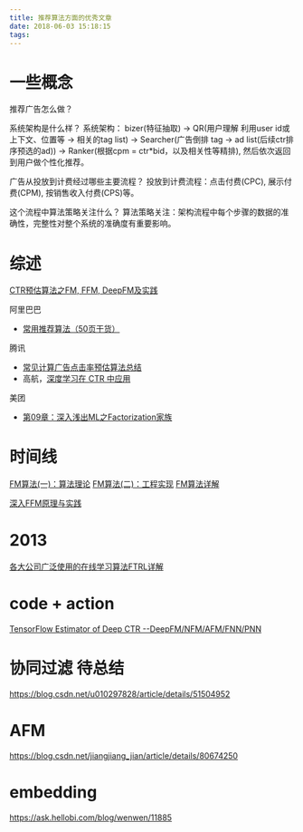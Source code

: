 ```yaml
---
title: 推荐算法方面的优秀文章
date: 2018-06-03 15:18:15
tags:
---
```


# 一些概念

推荐广告怎么做？

系统架构是什么样？ 
系统架构： bizer(特征抽取) → QR(用户理解 利用user id或上下文、位置等 → 相关的tag list) → Searcher(广告倒排 tag → ad list(后续ctr排序预选的ad)) → Ranker(根据cpm = ctr*bid，以及相关性等精排), 然后依次返回到用户做个性化推荐。

广告从投放到计费经过哪些主要流程？
投放到计费流程：点击付费(CPC), 展示付费(CPM), 按销售收入付费(CPS)等。

这个流程中算法策略关注什么？
算法策略关注：架构流程中每个步骤的数据的准确性，完整性对整个系统的准确度有重要影响。

# 综述 

[CTR预估算法之FM, FFM, DeepFM及实践](https://blog.csdn.net/John_xyz/article/details/78933253)

阿里巴巴

- [常用推荐算法（50页干货）](https://mp.weixin.qq.com/s?__biz=MzIzOTU0NTQ0MA==&mid=2247483811&idx=1&sn=fc3ee4ddfc4a8d6014a4cd90cdb5983c&scene=4#wechat_redirect)

腾讯

- [常见计算广告点击率预估算法总结](https://cloud.tencent.com/developer/article/1005915)
- 高航，[深度学习在 CTR 中应用](https://cloud.tencent.com/developer/article/1006667)

美团

- [第09章：深入浅出ML之Factorization家族](http://www.52caml.com/head_first_ml/ml-chapter9-factorization-family/)
# 时间线


[FM算法(一)：算法理论](https://www.cnblogs.com/AndyJee/p/7879765.html)
[FM算法(二)：工程实现](https://www.cnblogs.com/AndyJee/p/8032553.html)
[FM算法详解](https://blog.csdn.net/bitcarmanlee/article/details/52143909)

[深入FFM原理与实践](https://tech.meituan.com/deep-understanding-of-ffm-principles-and-practices.html)

# 2013 

[各大公司广泛使用的在线学习算法FTRL详解](http://www.cnblogs.com/EE-NovRain/p/3810737.html )


# code + action

[TensorFlow Estimator of Deep CTR --DeepFM/NFM/AFM/FNN/PNN](https://zhuanlan.zhihu.com/p/33699909)

# 协同过滤 待总结
https://blog.csdn.net/u010297828/article/details/51504952

# AFM

https://blog.csdn.net/jiangjiang_jian/article/details/80674250

# embedding
https://ask.hellobi.com/blog/wenwen/11885
